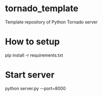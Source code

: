 # tornado_template
Template repository of Python Tornado server

# How to setup
pip install -r requirements.txt

# Start server
python server.py --port=8000
